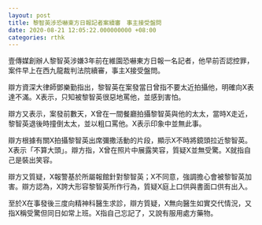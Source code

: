```yaml
---
layout: post
title: 黎智英涉恐嚇東方日報記者案續審　事主接受盤問
date: 2020-08-21 12:05:22.000000000 +08:00
categories: rthk
---
```


壹傳媒創辦人黎智英涉嫌3年前在維園恐嚇東方日報一名記者，他早前否認控罪，案件早上在西九龍裁判法院續審，事主X接受盤問。

辯方資深大律師鄧樂勤指出，黎智英在案發當日曾指不要太近拍攝他，明確向X表達不滿。X表示，只知被黎智英很惡地罵他，並感到害怕。

辯方又表示，案發前數天，X曾在一間餐廳拍攝黎智英與他的太太，當時X走近，黎智英退後時撞倒太太，並以粗口罵他。X表示印象中並無此事。

辯方根據有關X拍攝黎智英出席彌撒活動的片段，顯示X不時將鏡頭拉近黎智英。X表示「不算大頭」。辯方指，X曾在照片中展露笑容，質疑X並無受驚。X就指自己是裝出笑容。

辯方又質疑，X報警基於所屬報館針對黎智英；X不同意，強調擔心會被黎智英加害。辯方認為，X誇大形容黎智英所作行為，質疑X庭上口供與書面口供有出入。

至於X在事發後三度向精神科醫生求診，辯方質疑，X無向醫生如實交代情況，又指X稱受驚但同日如常上班。X指自己忘記了，又說有服用處方藥物。
